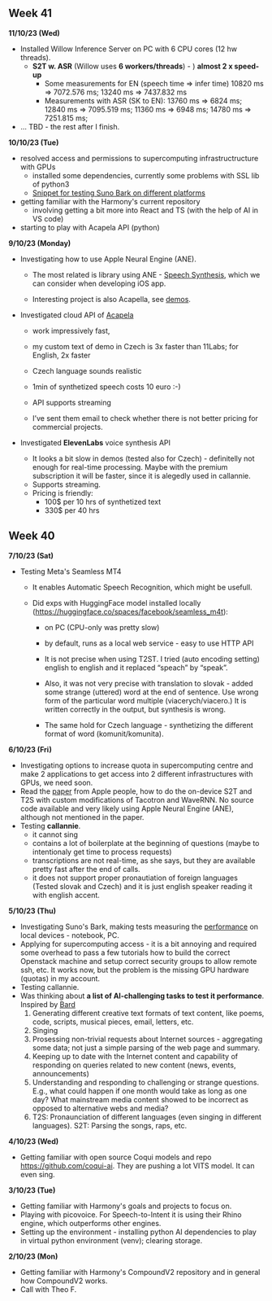 


## Week 41


**11/10/23 (Wed)** 
- Installed Willow Inference Server on PC with 6 CPU cores (12 hw threads). 
  - **S2T w. ASR** (Willow uses **6 workers/threads**) - ) **almost 2 x speed-up**
    - Some measurements for EN  (speech time => infer time) 10820 ms => 7072.576 ms; 13240 ms => 7437.832 ms
    - Measurements with ASR (SK to EN): 13760 ms => 6824 ms; 12840 ms => 7095.519 ms; 11360 ms => 6948 ms; 14780 ms => 7251.815 ms;
- ... TBD - the rest after I finish.

**10/10/23 (Tue)**
- resolved access and permissions to supercomputing infrastructructure with GPUs
  - installed some dependencies, currently some problems with SSL lib of python3
  - [Snippet for testing Suno Bark on different platforms](https://gist.github.com/ivan-homoliak-sutd/4be715812314668603ac780c72f11f04)
- getting familiar with the Harmony's current repository
  - involving getting a bit more into React and TS (with the help of AI in VS code)
- starting to play with Acapela API (python)


**9/10/23 (Monday)**
- Investigating how to use Apple Neural Engine (ANE). 
  
  - The most related is library using ANE - [Speech Synthesis](https://developer.apple.com/documentation/avfoundation/speech_synthesis "smartCard-inline"), which we can consider when developing iOS app.

   - Interesting project is also Acapella, see [demos](https://www.acapela-group.com/demos/ "smartCard-inline").
 
- Investigated cloud API of [Acapela](https://www.acapela-group.com/demos/)
  -  work impressively fast,

  - my custom text of demo in Czech is 3x faster than 11Labs; for English, 2x faster

  - Czech language sounds realistic

  - 1min of synthetized speech costs 10 euro :-)

  - API supports streaming
  - I’ve sent them email to check whether there is not better pricing for commercial projects.

- Investigated **ElevenLabs** voice synthesis API
  - It looks a bit slow in demos (tested also for Czech) - definitelly not enough for real-time processing. Maybe with the premium subscription it will be faster, since it is alegedly used in callannie.
  - Supports streaming.
  - Pricing is friendly:
    - 100$ per 10 hrs of synthetized text
    - 330$ per 40 hrs






## Week 40 

**7/10/23 (Sat)**
- Testing Meta's Seamless MT4
  - It enables Automatic Speech Recognition, which might be usefull.

  - Did exps with HuggingFace model installed locally (https://huggingface.co/spaces/facebook/seamless_m4t):
    - on PC (CPU-only was pretty slow)
    - by default, runs as a local web service - easy to use HTTP API  

    - It is not precise when using T2ST. I tried (auto encoding setting) english to english and it replaced “speach” by “speak”.

    - Also, it was not very precise with translation to slovak - added some strange (uttered) word at the end of sentence. Use wrong form of the particular word multiple (viacerych/viacero.) It is written correctly in the output, but synthesis is wrong. 
    - The same hold for Czech language - synthetizing the different format of word (komunit/komunita).

**6/10/23 (Fri)**
- Investigating options to increase quota in supercomputing centre and make 2 applications to get access into 2 different infrastructures with GPUs, we need soon. 
- Read the [paper](https://arxiv.org/pdf/2109.08710.pdf) from Apple people, how to do the on-device S2T and T2S with custom modifications of Tacotron and WaveRNN. No source code available and very likely using Apple Neural Engine (ANE), although not mentioned in the paper.
- Testing **callannie**.
  - it cannot sing
  - contains a lot of boilerplate at the beginning of questions (maybe to intentionaly get time to process requests)
  - transcriptions are not real-time, as she says, but they are available pretty fast after the end of calls.
  - it does not support proper pronautiation of foreign languages (Tested slovak and Czech) and it is just english speaker reading it with english accent.

**5/10/23 (Thu)**
- Investigating Suno's Bark, making tests measuring the [performance](https://docs.google.com/spreadsheets/d/19K1Z4wuYO1eUxwAzibDi4KdvOYjIWkoMsai8dqHaOXE/edit#gid=0) on local devices - notebook, PC. 
- Applying for supercomputing access - it is a bit annoying and required some overhead to pass a few tutorials how to build the correct Openstack machine and setup correct security groups to allow remote ssh, etc. It works now, but the problem is the missing GPU hardware (quotas) in my account.
- Testing callannie.
- Was thinking about **a list of AI-challenging tasks to test it performance**. Inspired by [Bard](https://bard.google.com/share/a0169941d76e)
  1. Generating different creative text formats of text content, like poems, code, scripts, musical pieces, email, letters, etc.
  2. Singing
  3. Prosessing non-trivial requests about Internet sources - aggregating some data; not just a simple parsing of the web page and summary.
  4.  Keeping up to date with the Internet content and capability of responding on queries related to new content (news, events, announcements)
  5. Understanding and responding to challenging or strange questions. E.g., what could happen if one month would take as long as one day? What mainstream media content showed to be incorrect as opposed to alternative webs and media?
  6.  T2S: Pronaunciation of different languages (even singing in different languages). S2T: Parsing the songs, raps, etc.

**4/10/23 (Wed)**
- Getting familiar with open source Coqui models and repo https://github.com/coqui-ai. They are pushing a lot VITS model. It can even sing.
  

**3/10/23 (Tue)**
- Getting familiar with Harmony's goals and projects to focus on.
- Playing with picovoice. For Speech-to-Intent it is using their Rhino engine, which outperforms other engines.
- Setting up the environment - installing python  AI dependencies to play in virtual python environment (venv); clearing storage.

**2/10/23 (Mon)**
- Getting familiar with Harmony's CompoundV2 repository and in general how CompoundV2 works. 
- Call with Theo F.



